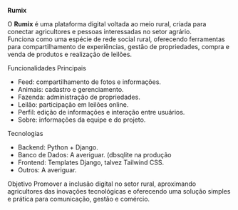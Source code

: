 **Rumix**

O **Rumix** é uma plataforma digital voltada ao meio rural, criada para conectar agricultores e pessoas interessadas no setor agrário.  
Funciona como uma espécie de rede social rural, oferecendo ferramentas para compartilhamento de experiências, gestão de propriedades, compra e venda de produtos e realização de leilões.

Funcionalidades Principais
- Feed: compartilhamento de fotos e informações.  
- Animais: cadastro e gerenciamento.  
- Fazenda: administração de propriedades.  
- Leilão: participação em leilões online.  
- Perfil: edição de informações e interação entre usuários.  
- Sobre: informações da equipe e do projeto.  

Tecnologias
- Backend: Python + Django.  
- Banco de Dados: A averiguar. (dbsqlite na produção  
- Frontend: Templates Django, talvez Tailwind CSS.  
- Outros: A averiguar.

Objetivo
Promover a inclusão digital no setor rural, aproximando agricultores das inovações tecnológicas e oferecendo uma solução simples e prática para comunicação, gestão e comércio.  
